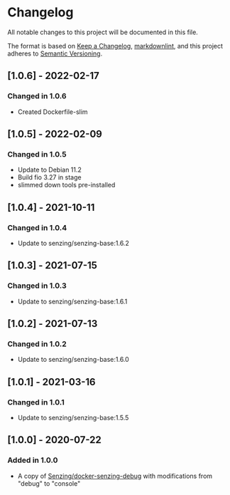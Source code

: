# Changelog

All notable changes to this project will be documented in this file.

The format is based on [Keep a Changelog](https://keepachangelog.com/en/1.0.0/),
[markdownlint](https://dlaa.me/markdownlint/),
and this project adheres to [Semantic Versioning](https://semver.org/spec/v2.0.0.html).

## [1.0.6] - 2022-02-17

### Changed in 1.0.6

- Created Dockerfile-slim

## [1.0.5] - 2022-02-09

### Changed in 1.0.5

- Update to Debian 11.2
- Build fio 3.27 in stage
- slimmed down tools pre-installed

## [1.0.4] - 2021-10-11

### Changed in 1.0.4

- Update to senzing/senzing-base:1.6.2

## [1.0.3] - 2021-07-15

### Changed in 1.0.3

- Update to senzing/senzing-base:1.6.1

## [1.0.2] - 2021-07-13

### Changed in 1.0.2

- Update to senzing/senzing-base:1.6.0

## [1.0.1] - 2021-03-16

### Changed in 1.0.1

- Update to senzing/senzing-base:1.5.5

## [1.0.0] - 2020-07-22

### Added in 1.0.0

- A copy of [Senzing/docker-senzing-debug](https://github.com/Senzing/docker-senzing-debug) with modifications from "debug" to "console"
